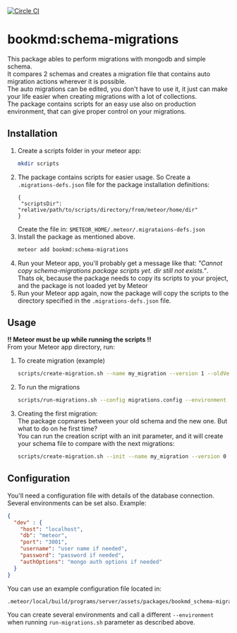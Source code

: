 [![Circle CI](https://circleci.com/gh/bookmd/schema-migrations.svg?style=svg&circle-token=461785e8b633ffd75c08e055f5909cbeae73ba85)](https://circleci.com/gh/bookmd/schema-migrations)

# bookmd:schema-migrations
This package ables to perform migrations with mongodb and simple schema.   
It compares 2 schemas and creates a migration file that contains auto migration actions wherever it is possible.   
The auto migrations can be edited, you don't have to use it, it just can make your life easier when creating migrations with a lot of collections.    
The package contains scripts for an easy use also on production environment, that can give proper control on your migrations.

## Installation

1. Create a scripts folder in your meteor app:
    ```bash
    mkdir scripts
    ```
2. The package contains scripts for easier usage. So Create a ```.migrations-defs.json``` file for the package installation definitions:
   ```
   {
    "scriptsDir": "relative/path/to/scripts/directory/from/meteor/home/dir"
   }
   ```
   Create the file in:
   ```$METEOR_HOME/.meteor/.migrataions-defs.json```
3. Install the package as mentioned above.
    ```bash
    meteor add bookmd:schema-migrations
    ```
4. Run your Meteor app, you'll probably get a message like that: _"Cannot copy schema-migrations package scripts yet. dir still not exists."_.   
Thats ok, because the package needs to copy its scripts to your project, and the package is not loaded yet by Meteor
5. Run your Meteor app again, now the package will copy the scripts to the directory specified in the ```.migrations-defs.json``` file.

## Usage
**!! Meteor must be up while running the scripts !!**  
From your Meteor app directory, run:

1. To create migration (example)
    ```bash
    scripts/create-migration.sh --name my_migration --version 1 --oldVersion 0 --path /path/to/migrations/parent/dir
    ```
  
2. To run the migrations
    ```bash
    scripts/run-migrations.sh --config migrations.config --environment dev --op up --targetDir /path/to/migraions/parent/dir
    ```

3. Creating the first migration:   
    The package copmares between your old schema and the new one. But what to do on he first time?   
    You can run the creation script with an init parameter, and it will create your schema file to compare with the next migrations:   
    ```bash
    scripts/create-migration.sh --init --name my_migration --version 0 --path /path/to/migrations/parent/dir
    ```
    
## Configuration
You'll need a configuration file with details of the database connection.  
Several environments can be set also.
Example:
  ```json
  {
    "dev" : {
      "host": "localhost",
      "db": "meteor",
      "port": "3001",
      "username": "user name if needed",
      "password": "password if needed",
      "authOptions": "mongo auth options if needed"
    }
  }
  ```

You can use an example configuration file located in:
  ```bash
  .meteor/local/build/programs/server/assets/packages/bookmd_schema-migrations/migrations-config.json
  ```

You can create several environments and call a different ```--environment``` when running ```run-migrations.sh``` parameter as described above.
